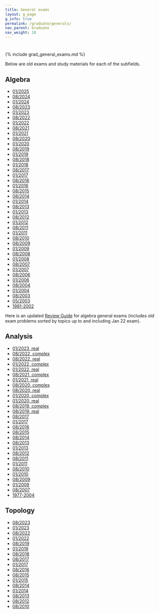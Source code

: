 ```yaml
---
title: General exams
layout: g_page
g_info: true
permalink: /graduate/generals/
nav_parent: Graduate
nav_weight: 18
---
```


<h1 class="mb-3"></h1>

{% include grad_general_exams.md %}

Below are old exams and study materials for each of the subfields.

<div class="row" markdown="1">
  <div class="col-md-4" markdown="1">
  
  <h2>Algebra</h2> 
  
  - [01/2025]({{site.url}}/graduate/exams/algebra/2025-01.pdf)
  - [08/2024]({{site.url}}/graduate/exams/algebra/2024-08.pdf)
  - [01/2024]({{site.url}}/graduate/exams/algebra/2024-01.pdf)
  - [08/2023]({{site.url}}/graduate/exams/algebra/2023-08.pdf)
  - [01/2023]({{site.url}}/graduate/exams/algebra/2023-01.pdf)  
  - [08/2022]({{site.url}}/graduate/exams/algebra/2022-08.pdf)
  - [01/2022]({{site.url}}/graduate/exams/algebra/2022-01.pdf)
  - [08/2021]({{site.url}}/graduate/exams/algebra/2021-08.pdf)
  - [01/2021]({{site.url}}/graduate/exams/algebra/2021-01.pdf)
  - [08/2020]({{site.url}}/graduate/exams/algebra/2020-08.pdf)
  - [01/2020]({{site.url}}/graduate/exams/algebra/2020-01.pdf)
  - [08/2019]({{site.url}}/graduate/exams/algebra/2019-08.pdf)
  - [01/2019]({{site.url}}/graduate/exams/algebra/2019-01.pdf)
  - [08/2018]({{site.url}}/graduate/exams/algebra/2018-08.pdf)
  - [01/2018]({{site.url}}/graduate/exams/algebra/2018-01.pdf)
  - [08/2017]({{site.url}}/graduate/exams/algebra/2017-08.pdf)
  - [01/2017]({{site.url}}/graduate/exams/algebra/2017-01.pdf)
  - [08/2016]({{site.url}}/graduate/exams/algebra/2016-08.pdf)
  - [01/2016]({{site.url}}/graduate/exams/algebra/2016-01.pdf)
  - [08/2015]({{site.url}}/graduate/exams/algebra/2015-08.pdf)
  - [08/2014]({{site.url}}/graduate/exams/algebra/2014-08.pdf)
  - [01/2014]({{site.url}}/graduate/exams/algebra/2014-01.pdf)
  - [08/2013]({{site.url}}/graduate/exams/algebra/2013-08.pdf)
  - [01/2013]({{site.url}}/graduate/exams/algebra/2013-01.pdf)
  - [08/2012]({{site.url}}/graduate/exams/algebra/2012-08.pdf)
  - [01/2012]({{site.url}}/graduate/exams/algebra/2012-01.pdf)
  - [08/2011]({{site.url}}/graduate/exams/algebra/2011-08.pdf)
  - [01/2011]({{site.url}}/graduate/exams/algebra/2011-01.pdf)
  - [08/2010]({{site.url}}/graduate/exams/algebra/2010-08.pdf)
  - [08/2009]({{site.url}}/graduate/exams/algebra/2009-08.pdf)
  - [01/2009]({{site.url}}/graduate/exams/algebra/2009-01.pdf)
  - [08/2008]({{site.url}}/graduate/exams/algebra/2008-08.pdf)
  - [01/2008]({{site.url}}/graduate/exams/algebra/2008-01.pdf)
  - [08/2007]({{site.url}}/graduate/exams/algebra/2007-08.pdf)
  - [01/2007]({{site.url}}/graduate/exams/algebra/2007-01.pdf)
  - [08/2006]({{site.url}}/graduate/exams/algebra/2006-08.pdf)
  - [01/2006]({{site.url}}/graduate/exams/algebra/2006-01.pdf)
  - [08/2004]({{site.url}}/graduate/exams/algebra/2004-08.pdf)
  - [01/2004]({{site.url}}/graduate/exams/algebra/2004-01.pdf)
  - [08/2003]({{site.url}}/graduate/exams/algebra/2003-08.pdf)
  - [05/2003]({{site.url}}/graduate/exams/algebra/2003-05.pdf)
  - [1981-2002]({{site.url}}/graduate/exams/algebra/AlgGento02.pdf)
  
  Here is an updated [Review Guide]({{site.url}}/graduate/exams/algebra/CombinedPrep2022Jan-AlgebraGeneral.pdf) for algebra general exams (includes old exam problems sorted by topics up to and including Jan 22 exam).
  
  </div>
  <div class="col-md-4" markdown="1">
  
  <h2>Analysis</h2>
  
  - [01/2023, real]({{site.url}}/graduate/exams/analysis/2023Jan_real.pdf)
  - [08/2022, complex]({{site.url}}/graduate/exams/analysis/2022Aug_complex.pdf)
  - [08/2022, real]({{site.url}}/graduate/exams/analysis/2022Aug_real.pdf)
  - [01/2022, complex]({{site.url}}/graduate/exams/analysis/2022Jan_complex.pdf)
  - [01/2022, real]({{site.url}}/graduate/exams/analysis/2022Jan_real.pdf)
  - [08/2021, complex]({{site.url}}/graduate/exams/analysis/2021Aug_complex.pdf)
  - [01/2021, real]({{site.url}}/graduate/exams/analysis/2021Jan_real.pdf)
  - [08/2020, complex]({{site.url}}/graduate/exams/analysis/2020Aug_complex.pdf)
  - [08/2020, real]({{site.url}}/graduate/exams/analysis/2020Aug_real.pdf)
  - [01/2020, complex]({{site.url}}/graduate/exams/analysis/2020Jan_complex.pdf)
  - [01/2020, real]({{site.url}}/graduate/exams/analysis/2020Jan_real.pdf)
  - [08/2019, complex]({{site.url}}/graduate/exams/analysis/2019Aug_complex.pdf)
  - [08/2019, real]({{site.url}}/graduate/exams/analysis/2019Aug_real.pdf)
  - [08/2017]({{site.url}}/graduate/exams/analysis/2017Aug.pdf)
  - [01/2017]({{site.url}}/graduate/exams/analysis/2017Jan.pdf)
  - [08/2016]({{site.url}}/graduate/exams/analysis/2016Aug.pdf)
  - [08/2015]({{site.url}}/graduate/exams/analysis/2015Aug.pdf)
  - [08/2014]({{site.url}}/graduate/exams/analysis/2014Aug.pdf)
  - [08/2013]({{site.url}}/graduate/exams/analysis/2013Aug.pdf)
  - [01/2013]({{site.url}}/graduate/exams/analysis/2013Jan.pdf)
  - [08/2012]({{site.url}}/graduate/exams/analysis/2012Aug.pdf)
  - [08/2011]({{site.url}}/graduate/exams/analysis/2011Aug.pdf)
  - [01/2011]({{site.url}}/graduate/exams/analysis/2011Jan.pdf)
  - [08/2010]({{site.url}}/graduate/exams/analysis/2010Aug.pdf)
  - [01/2010]({{site.url}}/graduate/exams/analysis/2010Jan.pdf)
  - [08/2009]({{site.url}}/graduate/exams/analysis/2009Aug.pdf)
  - [01/2009]({{site.url}}/graduate/exams/analysis/2009Jan.pdf)
  - [08/2007]({{site.url}}/graduate/exams/analysis/2007Aug.pdf)
  - [1977-2004]({{site.url}}/graduate/exams/analysis/1977-2004.pdf)
  
  </div>
  <div class="col-md-4" markdown="1">
  
  <h2>Topology</h2>
  
  - [08/2023]({{site.url}}/graduate/exams/topology/2023-08.pdf)
  - [01/2023]({{site.url}}/graduate/exams/topology/2023-01.pdf)
  - [08/2022]({{site.url}}/graduate/exams/topology/2022-08.pdf)
  - [01/2022]({{site.url}}/graduate/exams/topology/2022-01.pdf)
  - [08/2019]({{site.url}}/graduate/exams/topology/2019-08.pdf)
  - [01/2019]({{site.url}}/graduate/exams/topology/2019-01.pdf)
  - [08/2018]({{site.url}}/graduate/exams/topology/2018-08.pdf)
  - [08/2017]({{site.url}}/graduate/exams/topology/2017-08.pdf)
  - [01/2017]({{site.url}}/graduate/exams/topology/2017-01.pdf)
  - [08/2016]({{site.url}}/graduate/exams/topology/2016-08.pdf)
  - [08/2015]({{site.url}}/graduate/exams/topology/2015-08.pdf)
  - [01/2015]({{site.url}}/graduate/exams/topology/2015-01.pdf)
  - [08/2014]({{site.url}}/graduate/exams/topology/2014-08.pdf)
  - [01/2014]({{site.url}}/graduate/exams/topology/2014-01.pdf)
  - [08/2013]({{site.url}}/graduate/exams/topology/2013-08.pdf)
  - [08/2012]({{site.url}}/graduate/exams/topology/2012-08.pdf)
  - [08/2010]({{site.url}}/graduate/exams/topology/2010-08.pdf)
  
  </div>
</div>
